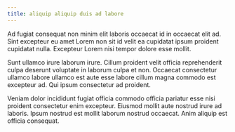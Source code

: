 ```yaml
---
title: aliquip aliquip duis ad labore
---
```


Ad fugiat consequat non minim elit laboris occaecat id in occaecat elit ad. Sint excepteur eu amet Lorem non sit id velit ea cupidatat ipsum proident cupidatat nulla. Excepteur Lorem nisi tempor dolore esse mollit.

Sunt ullamco irure laborum irure. Cillum proident velit officia reprehenderit culpa deserunt voluptate in laborum culpa et non. Occaecat consectetur ullamco labore ullamco est aute esse labore cillum magna commodo est excepteur ad. Qui ipsum consectetur ad proident.

Veniam dolor incididunt fugiat officia commodo officia pariatur esse nisi proident consectetur enim excepteur. Eiusmod mollit aute nostrud irure ad laboris. Ipsum nostrud est mollit laborum nostrud occaecat. Anim aliquip est officia consequat.